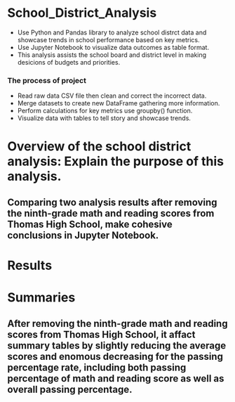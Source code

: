 # School_District_Analysis
* Use Python and Pandas library to analyze school distrct data and showcase trends in school performance based on key metrics.
* Use Jupyter Notebook to visualize data outcomes as table format.
* This analysis assists the school board and district level in making desicions of budgets and priorities.
### The process of project
* Read raw data CSV file then clean and correct the incorrect data.
* Merge datasets to create new DataFrame gathering more information.
* Perform calculations  for key metrics use groupby() function.
* Visualize data with tables to tell story and showcase trends.
# Overview of the school district analysis: Explain the purpose of this analysis.
##  Comparing two analysis results after removing the ninth-grade math and reading scores from Thomas High School, make cohesive conclusions in Jupyter Notebook.
# Results
## 
# Summaries
## After removing the ninth-grade math and reading scores from Thomas High School, it affact summary tables by slightly reducing the average scores and enomous decreasing for the passing percentage rate, including both passing percentage of math and reading score as well as overall passing percentage.
